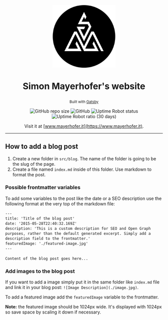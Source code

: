 <div align="center">
	<a href="https://www.mayerhofer.it"><img src="https://raw.githubusercontent.com/SimonMayerhofer/mayerhofer.it/master/src/assets/logo-icon.png" alt="Logo" width="200"></a>
	<br>
	<h1>Simon Mayerhofer's website</h1>
	<sub>Built with <a href="https://github.com/gatsbyjs/gatsby">Gatsby</a></sub>
	<br>

![GitHub repo size](https://img.shields.io/github/repo-size/SimonMayerhofer/mayerhofer.it.svg)
![GitHub](https://img.shields.io/github/license/SimonMayerhofer/mayerhofer.it.svg)
![Uptime Robot status](https://img.shields.io/uptimerobot/status/m778813857-8ed930410d1833a9f4209219.svg)
![Uptime Robot ratio (30 days)](https://img.shields.io/uptimerobot/ratio/m778813857-8ed930410d1833a9f4209219.svg?label=uptime%20last%2030%20days)

Visit it at [www.mayerhofer.it](https://www.mayerhofer.it).

</div>

---

## How to add a blog post

1. Create a new folder in `src/blog`. The name of the folder is going to be the slug of the page.
2. Create a file named `index.md` inside of this folder. Use markdown to format the post.

### Possible frontmatter variables

To add some variables to the post like the date or a SEO description use the following format at the very top of the markdown file:

```
---
title: 'Title of the blog post'
date: '2015-05-28T22:40:32.169Z'
description: 'This is a custom description for SEO and Open Graph purposes, rather than the default generated excerpt. Simply add a description field to the frontmatter.'
featuredImage: './featured-image.jpg'
---

Content of the blog post goes here...
```

### Add images to the blog post

If you want to add a image simply put it in the same folder like `index.md` file and link it in your blog post: `![Image Description](./image.jpg)`.

To add a featured image add the `featuredImage` variable to the frontmatter.

**Note:** the featured image should be 1024px wide. It's displayed with 1024px so save space by scaling it down if necessary.
